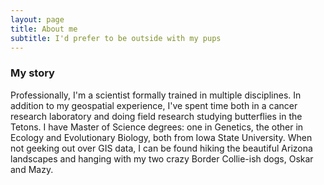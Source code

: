 ```yaml
---
layout: page
title: About me
subtitle: I'd prefer to be outside with my pups
---
```

### My story

Professionally, I'm a scientist formally trained in multiple disciplines. In addition to my geospatial experience, I've spent time both in a cancer research laboratory and doing field research studying butterflies in the Tetons. I have Master of Science degrees: one in Genetics, the other in Ecology and Evolutionary Biology, both from Iowa State University. When not geeking out over GIS data, I can be found hiking the beautiful Arizona landscapes and hanging with my two crazy Border Collie-ish dogs, Oskar and Mazy.

